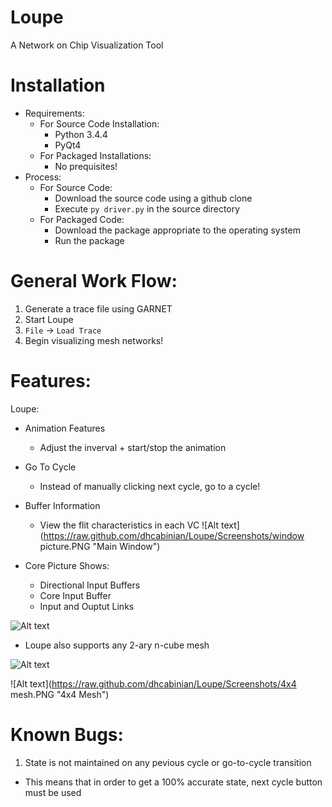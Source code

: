 # Loupe
A Network on Chip Visualization Tool
# Installation
- Requirements:
  - For Source Code Installation:
    - Python 3.4.4
    - PyQt4
  - For Packaged Installations:
    - No prequisites!
- Process:
  - For Source Code:
    - Download the source code using a github clone
    - Execute `py driver.py` in the source directory
  - For Packaged Code:
    - Download the package appropriate to the operating system
    - Run the package

# General Work Flow:
1. Generate a trace file using GARNET
2. Start Loupe
3. `File` -> `Load Trace`
4. Begin visualizing mesh networks!

# Features:
Loupe:
  - Animation Features
    - Adjust the inverval + start/stop the animation
  - Go To Cycle
    - Instead of manually clicking next cycle, go to a cycle!
  - Buffer Information
    - View the flit characteristics in each VC
![Alt text](https://raw.github.com/dhcabinian/Loupe/Screenshots/window picture.PNG "Main Window")

- Core Picture Shows:
  - Directional Input Buffers
  - Core Input Buffer
  - Input and Ouptut Links

![Alt text](https://raw.github.com/dhcabinian/Loupe/Screenshots/core.PNG "What a core looks like")

- Loupe also supports any 2-ary n-cube mesh

![Alt text](https://raw.github.com/dhcabinian/Loupe/Screenshots/2x2mesh.PNG "2x2 Mesh")

![Alt text](https://raw.github.com/dhcabinian/Loupe/Screenshots/4x4 mesh.PNG "4x4 Mesh")

# Known Bugs:
1. State is not maintained on any pevious cycle or go-to-cycle transition
  - This means that in order to get a 100% accurate state, next cycle button must be used
